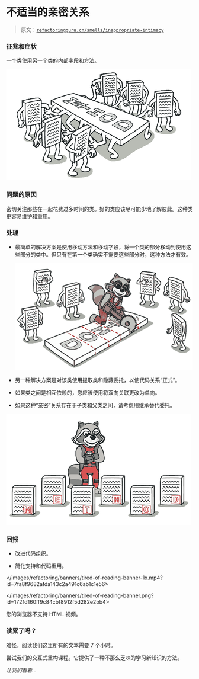 # 不适当的亲密关系

> 原文：[`refactoringguru.cn/smells/inappropriate-intimacy`](https://refactoringguru.cn/smells/inappropriate-intimacy)

### 征兆和症状

一个类使用另一个类的内部字段和方法。

![](img/16eddfc1c8135201c21c72a1c6bce683.png)

### 问题的原因

密切关注那些在一起花费过多时间的类。好的类应该尽可能少地了解彼此。这种类更容易维护和重用。

### 处理

+   最简单的解决方案是使用移动方法和移动字段，将一个类的部分移动到使用这些部分的类中。但只有在第一个类确实不需要这些部分时，这种方法才有效。

    ![](img/cbee88c4a2865b6623415a586cca1d45.png)

+   另一种解决方案是对该类使用提取类和隐藏委托，以使代码关系“正式”。

+   如果类之间是相互依赖的，您应该使用将双向关联更改为单向。

+   如果这种“亲密”关系存在于子类和父类之间，请考虑用继承替代委托。

![](img/06a084c62cccc55b8e588aa4fbb35eed.png)

### 回报

+   改进代码组织。

+   简化支持和代码重用。

</images/refactoring/banners/tired-of-reading-banner-1x.mp4?id=7fa8f9682afda143c2a491c6ab1c1e56>

</images/refactoring/banners/tired-of-reading-banner.png?id=1721d160ff9c84cbf8912f5d282e2bb4>

您的浏览器不支持 HTML 视频。

### 读累了吗？

难怪，阅读我们这里所有的文本需要 7 个小时。

尝试我们的交互式重构课程。它提供了一种不那么乏味的学习新知识的方法。

*让我们看看…*
